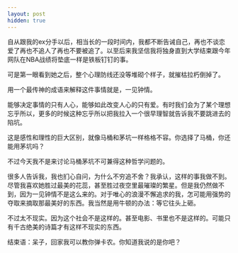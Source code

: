 ```yaml
---
layout: post
hidden: true
---
```


自从跟我的ex分手以后，相当长的一段时间内，我都不断告诫自己，再也不谈恋爱了再也不追人了再也不要被追了。以至后来我坚信我将独身直到大学结束跟今年网队在NBA战绩将垫底一样是铁板钉钉的事。

可是第一眼看到她之后，整个心理防线还没等堆砌个样子，就摧枯拉朽倒掉了。

用一个最传神的成语来解释这件事情就是，一见钟情。

能够决定事情的只有人心，能够如此改变人心的只有爱。有时我们会为了某个理想忘乎所以，更多的时候这种忘乎所以把我拉入一个很早理智就告诉我不要跳进去的陷坑。

这是感性和理性的巨大区别，就像马桶和茅坑一样格格不容。你选择了马桶，你还能用茅坑吗？

不过今天我不是来讨论马桶茅坑不可兼得这种哲学问题的。

很多人告诉我，我也扪心自问，为什么不穷追不舍？我承认，这样的事我做不到。尽管我喜欢她胜过最美的花蕊，甚至胜过夜空里最璀璨的繁星。但是我仍然做不到，因为一见钟情不是这么来的。对于唯心的浪漫不懈追求的我，怎可能用强势的夺取来摘取那最美好的东西。我当然是用牛顿的办法：等它往头上砸。

不过太不现实。因为这个社会不是这样的。甚至电影、书里也不是这样的。可能只有千古绝美的诗篇才有这样不现实的东西。

结束语：呆子，回家我可以教你弹卡农。你知道我说的是你吧？

 